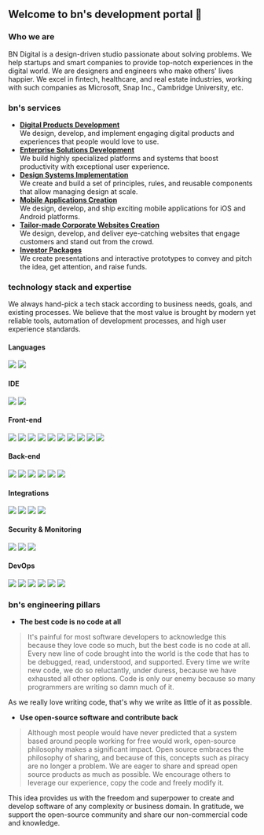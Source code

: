 ## Welcome to bn's development portal 👋

### Who we are

BN Digital is a design-driven studio passionate about solving problems. We help startups and smart companies to provide top-notch experiences in the digital world. We are designers and engineers who make others' lives happier. We excel in fintech, healthcare, and real estate industries, working with such companies as Microsoft, Snap Inc., Cambridge University, etc.

### bn's services

* **[Digital Products Development](https://bndigital.co/services/solution/digital-products-development)**  
We design, develop, and implement engaging digital products and experiences that people would love to use.
* **[Enterprise Solutions Development](https://bndigital.co/services/solution/enterprise-solutions-development)**  
We build highly specialized platforms and systems that boost productivity with exceptional user experience.
* **[Design Systems Implementation](https://bndigital.co/services/solution/design-systems-implementation)**  
We create and build a set of principles, rules, and reusable components that allow managing design at scale.
* **[Mobile Applications Creation](https://bndigital.co/services/solution/mobile-applications)**  
We design, develop, and ship exciting mobile applications for iOS and Android platforms.
* **[Tailor-made Corporate Websites Creation](https://bndigital.co/services/solution/tailor-made-websites)**  
We design, develop, and deliver eye-catching websites that engage customers and stand out from the crowd.
* **[Investor Packages](https://bndigital.co/services/solution/investor-packages)**  
We create presentations and interactive prototypes to convey and pitch the idea, get attention, and raise funds.

### technology stack and expertise

We always hand-pick a tech stack according to business needs, goals, and existing processes.
We believe that the most value is brought by modern yet reliable tools, automation of development processes, and high user experience standards.

#### Languages

![](https://img.shields.io/badge/Language-JavaScript-informational?style=flat&logo=javascript&logoColor=white&color=2bbc8a)
![](https://img.shields.io/badge/Dialect-TypeScript-informational?style=flat&logo=typescript&logoColor=white&color=2bbc8a)

#### IDE
![](https://img.shields.io/badge/Editor-IntelliJ_IDEA-informational?style=flat&logo=intellij-idea&logoColor=white&color=2bbc8a)
![](https://img.shields.io/badge/Editor-WebStorm-informational?style=flat&logo=webstorm&logoColor=white&color=2bbc8a)

#### Front-end
![](https://img.shields.io/badge/Framework-React-informational?style=flat&logo=react&logoColor=white&color=2bbc8a)
![](https://img.shields.io/badge/Framework-Vue-informational?style=flat&logo=vue.js&logoColor=white&color=2bbc8a)
![](https://img.shields.io/badge/Language-HTML-informational?style=flat&logo=html5&logoColor=white&color=2bbc8a)
![](https://img.shields.io/badge/Language-CSS-informational?style=flat&logo=css3&logoColor=white&color=2bbc8a)
![](https://img.shields.io/badge/Animations-GSAP-informational?style=flat&logo=greensock&logoColor=white&color=2bbc8a)
![](https://img.shields.io/badge/UI_Framework-Ant_Design-informational?style=flat&logo=antdesign&logoColor=white&color=2bbc8a)
![](https://img.shields.io/badge/UI_Framework-Tailwind_UI-informational?style=flat&logo=tailwindcss&logoColor=white&color=2bbc8a)
![](https://img.shields.io/badge/UI_Framework-DevExpress-informational?style=flat&logo=devexpress&logoColor=white&color=2bbc8a)
![](https://img.shields.io/badge/UI_Framework-Bootstrap-informational?style=flat&logo=bootstrap&logoColor=white&color=2bbc8a)
![](https://img.shields.io/badge/Data_Framework-D3-informational?style=flat&logo=d3.js&logoColor=white&color=2bbc8a)

#### Back-end
![](https://img.shields.io/badge/Framework-Node.js-informational?style=flat&logo=node.js&logoColor=white&color=2bbc8a)
![](https://img.shields.io/badge/CRM-Strapi-informational?style=flat&logo=strapi&logoColor=white&color=2bbc8a)
![](https://img.shields.io/badge/API-GraphQL-informational?style=flat&logo=graphql&logoColor=white&color=2bbc8a)
![](https://img.shields.io/badge/API-Apollo-informational?style=flat&logo=apollo&logoColor=white&color=2bbc8a)
![](https://img.shields.io/badge/Database-PostgreSQL-informational?style=flat&logo=postgresql&logoColor=white&color=2bbc8a)
![](https://img.shields.io/badge/Database-MongoDB-informational?style=flat&logo=mongodb&logoColor=white&color=2bbc8a)

#### Integrations
![](https://img.shields.io/badge/Authorisation-Google-informational?style=flat&logo=google&logoColor=white&color=2bbc8a)
![](https://img.shields.io/badge/CRM-Strapi-informational?style=flat&logo=strapi&logoColor=white&color=2bbc8a)
![](https://img.shields.io/badge/Database-PostgreSQL-informational?style=flat&logo=postgresql&logoColor=white&color=2bbc8a)
![](https://img.shields.io/badge/Database-MongoDB-informational?style=flat&logo=mongodb&logoColor=white&color=2bbc8a)

#### Security & Monitoring
![](https://img.shields.io/badge/Error_Tracker-Sentry-informational?style=flat&logo=sentry&logoColor=white&color=2bbc8a)
![](https://img.shields.io/badge/Quality_Tracker-SonarQube-informational?style=flat&logo=sonarqube&logoColor=white&color=2bbc8a)
![](https://img.shields.io/badge/Secrets_Storage-Vault-informational?style=flat&logo=vault&logoColor=white&color=2bbc8a)

#### DevOps
![](https://img.shields.io/badge/Repository-Github-informational?style=flat&logo=github&logoColor=white&color=2bbc8a)
![](https://img.shields.io/badge/CI_CD-Github_Actions-informational?style=flat&logo=github_actions&logoColor=white&color=2bbc8a)
![](https://img.shields.io/badge/Repository-Gitlab-informational?style=flat&logoColor=white&color=2bbc8a)
![](https://img.shields.io/badge/CI_CD-Gitlab_CI-informational?style=flat&logoColor=white&color=2bbc8a)
![](https://img.shields.io/badge/Containerisation-Docker-informational?style=flat&logo=docker&logoColor=white&color=2bbc8a)
![](https://img.shields.io/badge/Orchestration-Kubernetes-informational?style=flat&logo=kubernetes&logoColor=white&color=2bbc8a)



### bn's engineering pillars

- **The best code is no code at all**
> It's painful for most software developers to acknowledge this because they love code so much, but the best code is no code at all. Every new line of code brought into the world is the code that has to be debugged, read, understood, and supported. Every time we write new code, we do so reluctantly, under duress, because we have exhausted all other options. Code is only our enemy because so many programmers are writing so damn much of it. 

As we really love writing code, that's why we write as little of it as possible.

- **Use open-source software and contribute back**
> Although most people would have never predicted that a system based around people working for free would work, open-source philosophy makes a significant impact. Open source embraces the philosophy of sharing, and because of this, concepts such as piracy are no longer a problem. We are eager to share and spread open source products as much as possible. We encourage others to leverage our experience, copy the code and freely modify it.

This idea provides us with the freedom and superpower to create and develop software of any complexity or business domain. In gratitude, we support the open-source community and share our non-commercial code and knowledge.
